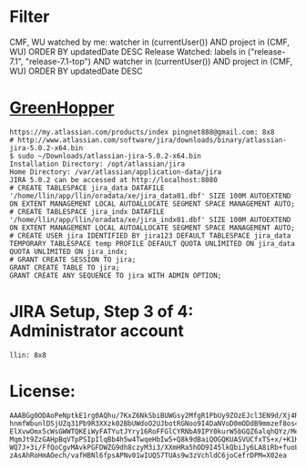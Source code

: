 # Filter

CMF, WU watched by me: watcher in (currentUser()) AND project in (CMF, WU) ORDER BY updatedDate DESC
Release Watched: labels in ("release-7.1", "release-7.1-top") AND watcher in (currentUser()) AND project in (CMF, WU) ORDER BY updatedDate DESC


# [GreenHopper](http://confluence.atlassian.com/display/GH/GreenHopper+Documentation)
	https://my.atlassian.com/products/index pingnet888@gmail.com: 8x8
	# http://www.atlassian.com/software/jira/downloads/binary/atlassian-jira-5.0.2-x64.bin
	$ sudo ~/Downloads/atlassian-jira-5.0.2-x64.bin
	Installation Directory: /opt/atlassian/jira
	Home Directory: /var/atlassian/application-data/jira
	JIRA 5.0.2 can be accessed at http://localhost:8080
	# CREATE TABLESPACE jira_data DATAFILE '/home/llin/app/llin/oradata/xe/jira_data01.dbf' SIZE 100M AUTOEXTEND ON EXTENT MANAGEMENT LOCAL AUTOALLOCATE SEGMENT SPACE MANAGEMENT AUTO;
	# CREATE TABLESPACE jira_indx DATAFILE '/home/llin/app/llin/oradata/xe/jira_indx01.dbf' SIZE 100M AUTOEXTEND ON EXTENT MANAGEMENT LOCAL AUTOALLOCATE SEGMENT SPACE MANAGEMENT AUTO;
	# CREATE USER jira IDENTIFIED BY jira123 DEFAULT TABLESPACE jira_data TEMPORARY TABLESPACE temp PROFILE DEFAULT QUOTA UNLIMITED ON jira_data QUOTA UNLIMITED ON jira_indx;
	# GRANT CREATE SESSION TO jira;
	GRANT CREATE TABLE TO jira;
	GRANT CREATE ANY SEQUENCE TO jira WITH ADMIN OPTION;

# JIRA Setup, Step 3 of 4: Administrator account
	llin: 8x8

# License: 
```
AAABGg0ODAoPeNptkE1rg0AQhu/7KxZ6NkSbiBUWGsy2MfgR1PbUy9ZOzEJcl3EN9d/Xj4R+0MNc5
hnmfWbunlDSjUZq31Pb9R3XXzk02BbUWdoO2UJbotRGNoo9I4DaNVoD0mODdB9mmzef8os4d2KcI
ElXvwOmx5cWsGWWTQKEiWyFATYutJYry16RoFFGlCYRNbA9IPY0kurW5bGQZ6alqhQYz/Meq3poL
MqmJt9ZzGAHpBqVTpPSIpIlqBb4h5w4TwqeHbIw5+Q8k9dBaiQOGQKUASVUCfxTS+x/+K1HvxQro
WQ7J+3i/FfQoCgvMAvkPGFDWZG9dh8czyM3i3/XXmHRa5hOD9I45lkQbiJy6LA8iRb+fuoL31SJF
zAsAhRoHmAOech/vafHBNl6fpsAPNv01wIUQS7TUAs9w3zVchldC6joCefrDPM=X02ea
```



